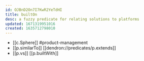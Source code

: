 ```yaml
---
id: OJBnD2On7I7KwR2YeTdHI
title: builtOn
desc: a fuzzy predicate for relating solutions to platforms
updated: 1671319951016
created: 1635712798010
---
```




- [[c.Sphere]] #product-management
- [[p.similarTo]] [[dendron://predicates/p.extends]] 
- [[p.vs]] [[p.builtWith]]
